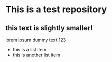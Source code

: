 # This is a test repository

## this text is slightly smaller!

lorem ipsum dummy text 123

* this is a list item
* this is another list item





